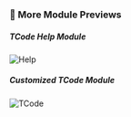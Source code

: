 ### 🧩 More Module Previews

##### TCode Help Module

![Help](http://img.kkbapps.com/terminal/Help-en-3.4.2.png)

##### Customized TCode Module

![TCode](http://img.kkbapps.com/terminal/TCode-en-3.4.2.png)

